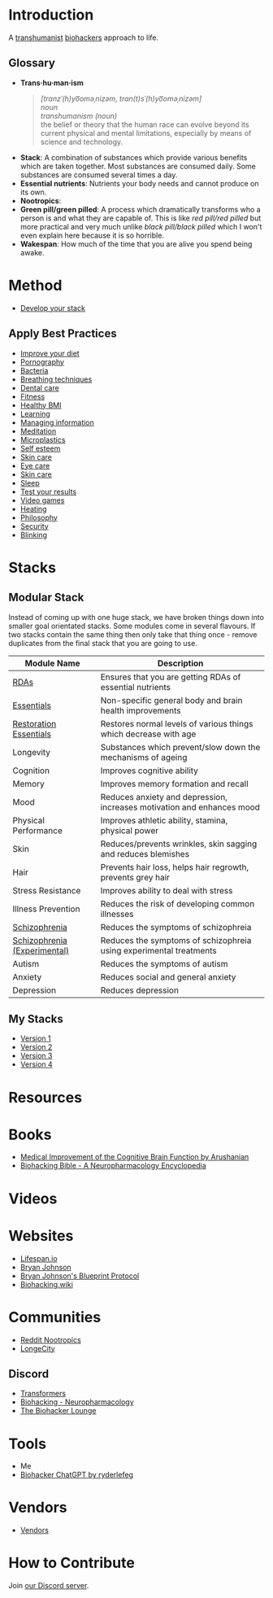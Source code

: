 # Introduction

A [transhumanist](https://en.wikipedia.org/wiki/Transhumanism) [biohackers](https://www.biohacking.wiki/Main_Page) approach to life.

## Glossary
- **Trans·hu·man·ism**  
    > *[tranzˈ(h)yo͞oməˌnizəm, tran(t)sˈ(h)yo͞oməˌnizəm]*  
    > *noun*  
    > *transhumanism (noun)*  
    > the belief or theory that the human race can evolve beyond its current physical and mental limitations, especially by means of science and technology.  
- **Stack**: A combination of substances which provide various benefits which are taken together. Most substances are consumed daily. Some substances are consumed several times a day.
- **Essential nutrients**: Nutrients your body needs and cannot produce on its own.
- **Nootropics**: 
- **Green pill/green pilled**: A process which dramatically transforms who a person is and what they are capable of. This is like *red pill/red pilled* but more practical and very much unlike *black pill/black pilled* which I won't even explain here because it is so horrible.
- **Wakespan**: How much of the time that you are alive you spend being awake.

# Method
- [Develop your stack](Best%20Practices/Develop%20Your%20Stack.md)

## Apply Best Practices
- [Improve your diet](Food.md)
- [Pornography](Best%20Practices/Avoid%20Pornography.md)
- [Bacteria](Best%20Practices/Bacteria%20Prevention.md)
- [Breathing techniques](Best%20Practices/Breathing%20Techniques.md)
- [Dental care](Best%20Practices/Dental%20Care.md)
- [Fitness](Best%20Practices/Fitness.md)
- [Healthy BMI](Best%20Practices/Healthy%20BMI.md)
- [Learning](Best%20Practices/Learning.md)
- [Managing information](Best%20Practices/Managing%20Information.md)
- [Meditation](Best%20Practices/Meditation.md)
- [Microplastics](Best%20Practices/Microplastics.md)
- [Self esteem](Best%20Practices/Self%20Esteem.md)
- [Skin care](Best%20Practices/Skin%20Care.md)
- [Eye care](Best%20Practices/Eye%20Care.md)
- [Skin care](Best%20Practices/Skin%20Care.md)
- [Sleep](Best%20Practices/Sleep.md)
- [Test your results](Best%20Practices/Test%20Your%20Results.md)
- [Video games](Best%20Practices/Video%20Games.md)
- [Heating](Best%20Practices/Heating.md)
- [Philosophy](Best%20Practices/Philosophy.md)
- [Security](Best%20Practices/Security.md)
- [Blinking](Best%20Practices/Blinking.md)

# Stacks
## Modular Stack
Instead of coming up with one huge stack, we have broken things down into smaller goal orientated stacks. Some modules come in several flavours. If two stacks contain the same thing then only take that thing once - remove duplicates from the final stack that you are going to use.

| Module Name                                                                      | Description                                                            |
| -------------------------------------------------------------------------------- | ---------------------------------------------------------------------- |
| [RDAs](Stacks/Modules/RDA.md)                                                     | Ensures that you are getting RDAs of essential nutrients               |
| [Essentials](Stacks/Modules/Essentials.md)                                         | Non-specific general body and brain health improvements                |
| [Restoration Essentials](Stacks/Modules/Restoration%20Essentials.md)             | Restores normal levels of various things which decrease with age       |
| Longevity                                                                        | Substances which prevent/slow down the mechanisms of ageing            |
| Cognition                                                                        | Improves cognitive ability                                             |
| Memory                                                                           | Improves memory formation and recall                                   |
| Mood                                                                             | Reduces anxiety and depression, increases motivation and enhances mood |
| Physical Performance                                                             | Improves athletic ability, stamina, physical power                     |
| Skin                                                                             | Reduces/prevents wrinkles, skin sagging and reduces blemishes          |
| Hair                                                                             | Prevents hair loss, helps hair regrowth, prevents grey hair            |
| Stress Resistance                                                                | Improves ability to deal with stress                                   |
| Illness Prevention                                                               | Reduces the risk of developing common illnesses                        |
| [Schizophrenia](Stacks/Modules/Schizophrenia.md)                                 | Reduces the symptoms of schizophreia                                   |
| [Schizophrenia (Experimental)](Stacks/Modules/Schizophrenia%20(Experimental).md) | Reduces the symptoms of schizophreia using experimental treatments     |
| Autism                                                                           | Reduces the symptoms of autism                                         |
| Anxiety                                                                          | Reduces social and general anxiety                                     |
| Depression                                                                       | Reduces depression                                                     |

## My Stacks
- [Version 1](Stacks/v1.md)
- [Version 2](Stacks/v2.md)
- [Version 3](Stacks/v3.md)
- [Version 4](Stacks/v4.md)

# Resources
# Books
- [Medical Improvement of the Cognitive Brain Function by Arushanian](https://cosmicnootropic.com/wp-content/uploads/2022/10/Books-about-Nootropics.-Arushanian.Chapters-1-2-with-the-cover.pdf)
- [Biohacking Bible - A Neuropharmacology Encyclopedia](https://ryderlefeg.gumroad.com/l/biohackingbible)

# Videos

# Websites
- [Lifespan.io](https://www.lifespan.io/)
- [Bryan Johnson](https://en.wikipedia.org/wiki/Bryan_Johnson#Project_Blueprint)
- [Bryan Johnson's Blueprint Protocol](https://protocol.bryanjohnson.com)
- [Biohacking.wiki](https://www.biohacking.wiki/Main_Page)

# Communities
- [Reddit Nootropics](https://www.reddit.com/r/Nootropics/)
- [LongeCity](https://www.longecity.org/forum/page/index.html)

## Discord
- [Transformers](https://discord.gg/RxUeQuGc2e)
- [Biohacking - Neuropharmacology](https://discord.gg/aymRwSBh)
- [The Biohacker Lounge](https://discord.gg/c8dsgUuH)

# Tools
- Me
- [Biohacker ChatGPT by ryderlefeg](https://chatgpt.com/g/g-FyKt2xBEE-biohacker)

# Vendors
- [Vendors](Vendors.md)

# How to Contribute
Join [our Discord server](https://discord.gg/j43t5jAv).